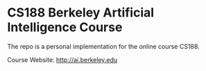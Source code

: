 # CS188 Berkeley Artificial Intelligence Course

The repo is a personal implementation for the online course CS188.

Course Website: http://ai.berkeley.edu
